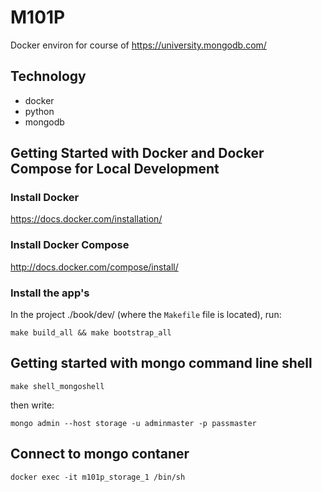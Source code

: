 M101P
========================

Docker environ for course of https://university.mongodb.com/

Technology
----------------
- docker
- python
- mongodb


Getting Started with Docker and Docker Compose for Local Development
--------------------------------------------------------------------

### Install Docker

https://docs.docker.com/installation/

### Install Docker Compose

http://docs.docker.com/compose/install/

### Install the app's

In the project ./book/dev/ (where the `Makefile` file is located), run:

```
make build_all && make bootstrap_all
```


Getting started with mongo command line shell
--------------------------------------------------------------------

```
make shell_mongoshell
```

then write:

```
mongo admin --host storage -u adminmaster -p passmaster
```


Connect to mongo contaner
--------------------------------------------------------------------

```
docker exec -it m101p_storage_1 /bin/sh
```